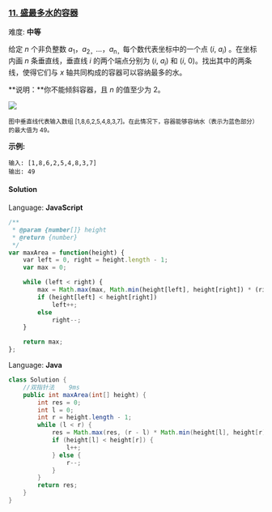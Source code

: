 ### [11\. 盛最多水的容器](https://leetcode-cn.com/problems/container-with-most-water/solution/)

难度: **中等**


给定 _n_ 个非负整数 _a_<sub style="display: inline;">1</sub>，_a_<sub style="display: inline;">2，</sub>...，_a_<sub style="display: inline;">n，</sub>每个数代表坐标中的一个点 (_i_, _a<sub style="display: inline;">i</sub>_) 。在坐标内画 _n_ 条垂直线，垂直线 _i_ 的两个端点分别为 (_i_, _a<sub style="display: inline;">i</sub>_) 和 (_i_, 0)。找出其中的两条线，使得它们与 _x_ 轴共同构成的容器可以容纳最多的水。

**说明：**你不能倾斜容器，且 _n_ 的值至少为 2。

![](https://aliyun-lc-upload.oss-cn-hangzhou.aliyuncs.com/aliyun-lc-upload/uploads/2018/07/25/question_11.jpg)

<small style="display: inline;">图中垂直线代表输入数组 [1,8,6,2,5,4,8,3,7]。在此情况下，容器能够容纳水（表示为蓝色部分）的最大值为 49。</small>

**示例:**

```
输入: [1,8,6,2,5,4,8,3,7]
输出: 49
```


#### Solution

Language: **JavaScript**

```javascript
/**
 * @param {number[]} height
 * @return {number}
 */
var maxArea = function(height) {
    var left = 0, right = height.length - 1;
    var max = 0;

    while (left < right) {
        max = Math.max(max, Math.min(height[left], height[right]) * (right - left));
        if (height[left] < height[right])
            left++;
        else
            right--;
    }

    return max;
};
```

Language: **Java**

```java
class Solution {
    //双指针法    9ms
    public int maxArea(int[] height) {
        int res = 0;
        int l = 0;
        int r = height.length - 1;
        while (l < r) {
            res = Math.max(res, (r - l) * Math.min(height[l], height[r]));
            if (height[l] < height[r]) {
                l++;
            } else {
                r--;
            }
        }
        return res;
    }
}
```